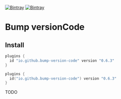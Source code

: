 [![Bintray](https://img.shields.io/bintray/v/ciriti/c-delivery/bumpversion-plugin?color=blue&label=Bintray%20Bump%20Versioncode%20Plugin)](https://bintray.com/ciriti/c-delivery/bumpversion-plugin)
[![Bintray](https://img.shields.io/bintray/v/ciriti/c-delivery/bumpversion-plugin?color=blue&label=Gradle%20Portal%20bumpversion-plugin)](https://plugins.gradle.org/plugin/io.github.dryrum.bump-version-code)

# Bump versionCode

## Install

```groovy
plugins {
  id "io.github.bump-version-code" version "0.6.3"
}
```
```kotlin
plugins {
  id("io.github.bump-version-code") version "0.6.3"
}
```

TODO